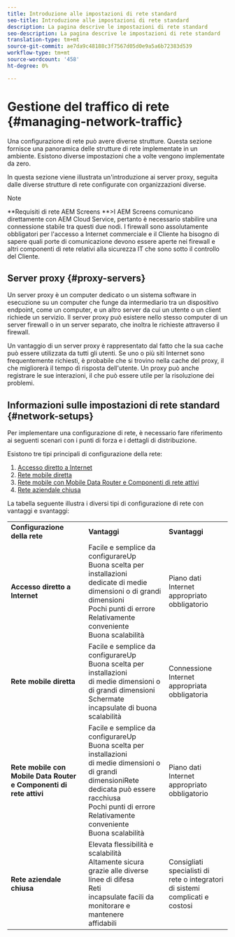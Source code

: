 ```yaml
---
title: Introduzione alle impostazioni di rete standard
seo-title: Introduzione alle impostazioni di rete standard
description: La pagina descrive le impostazioni di rete standard
seo-description: La pagina descrive le impostazioni di rete standard
translation-type: tm+mt
source-git-commit: ae7da9c48188c3f7567d05d0e9a5a6b72383d539
workflow-type: tm+mt
source-wordcount: '458'
ht-degree: 0%

---
```



# Gestione del traffico di rete {#managing-network-traffic}

Una configurazione di rete può avere diverse strutture. Questa sezione fornisce una panoramica delle strutture di rete implementate in un ambiente. Esistono diverse impostazioni che a volte vengono implementate da zero.

In questa sezione viene illustrata un&#39;introduzione ai server proxy, seguita dalle diverse strutture di rete configurate con organizzazioni diverse.

>[!NOTE]
>**Requisiti di rete AEM Screens **>I AEM Screens comunicano direttamente con AEM Cloud Service, pertanto è necessario stabilire una connessione stabile tra questi due nodi. I firewall sono assolutamente obbligatori per l&#39;accesso a Internet commerciale e il Cliente ha bisogno di sapere quali porte di comunicazione devono essere aperte nei firewall e altri componenti di rete relativi alla sicurezza IT che sono sotto il controllo del Cliente.

## Server proxy {#proxy-servers}

Un server proxy è un computer dedicato o un sistema software in esecuzione su un computer che funge da intermediario tra un dispositivo endpoint, come un computer, e un altro server da cui un utente o un client richiede un servizio. Il server proxy può esistere nello stesso computer di un server firewall o in un server separato, che inoltra le richieste attraverso il firewall.

Un vantaggio di un server proxy è rappresentato dal fatto che la sua cache può essere utilizzata da tutti gli utenti. Se uno o più siti Internet sono frequentemente richiesti, è probabile che si trovino nella cache del proxy, il che migliorerà il tempo di risposta dell&#39;utente. Un proxy può anche registrare le sue interazioni, il che può essere utile per la risoluzione dei problemi.

## Informazioni sulle impostazioni di rete standard {#network-setups}

Per implementare una configurazione di rete, è necessario fare riferimento ai seguenti scenari con i punti di forza e i dettagli di distribuzione.

Esistono tre tipi principali di configurazione della rete:

1. [Accesso diretto a Internet](/help/using/direct-internet-access.md)
1. [Rete mobile diretta](/help/using/mobile-network-setup.md)
1. [Rete mobile con Mobile Data Router e Componenti di rete attivi](/help/using/mobile-network-setup-router.md)
1. [Rete aziendale chiusa](/help/using/enclosed-corporate-network.md)

La tabella seguente illustra i diversi tipi di configurazione di rete con vantaggi e svantaggi:

<table>
 <tbody>
  <tr>
   <td><strong>Configurazione della rete</strong></td>
   <td><strong>Vantaggi</strong></td>
   <td><strong>Svantaggi</strong></td>
  </tr>
  <tr>
   <td><strong>Accesso diretto a Internet</strong></td>
   <td>Facile e semplice da configurareUp<br>Buona scelta per installazioni<br>dedicate di medie dimensioni o di grandi dimensioni<br>Pochi punti di errore<br>Relativamente conveniente<br>Buona scalabilità</td>
   <td>Piano dati Internet appropriato obbligatorio</td>
  </tr>
    <tr>
   <td><strong>Rete mobile diretta</strong></td>
   <td>Facile e semplice da configurareUp<br>Buona scelta per installazioni<br>di medie dimensioni o di grandi dimensioni<br>Schermate incapsulate di buona scalabilità
</td>
   <td>Connessione Internet appropriata obbligatoria</td>
  </tr>
    <tr>
<tr>
   <td><strong>Rete mobile con Mobile Data Router e Componenti di rete attivi</strong></td>
   <td>Facile e semplice da configurareUp<br>Buona scelta per installazioni<br>di medie dimensioni o di grandi dimensioniRete dedicata può essere racchiusa<br>Pochi punti di errore<br>Relativamente conveniente<br>Buona scalabilità</br></td>
   <td>Piano dati Internet appropriato obbligatorio</td>
  </tr>
    <tr>

<td><strong>Rete aziendale chiusa</strong></td>
   <td>Elevata flessibilità e scalabilità<br>Altamente sicura grazie alle diverse linee di difesa<br>Reti<br>incapsulate facili da monitorare e mantenere<br>affidabili</td>
   <td>Consigliati specialisti di<br>rete o integratori di sistemi complicati e costosi</td>
  </tr>
  </tr>
 </tbody>
</table>


